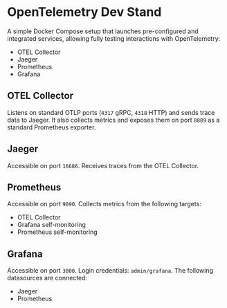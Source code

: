 # OpenTelemetry Dev Stand
A simple Docker Compose setup that launches pre-configured and integrated services, allowing fully testing interactions with OpenTelemetry:
- OTEL Collector
- Jaeger
- Prometheus
- Grafana

## OTEL Collector
Listens on standard OTLP ports (`4317` gRPC, `4318` HTTP) and sends trace data to Jaeger. It also collects metrics and exposes them on port `8889` as a standard Prometheus exporter.

## Jaeger
Accessible on port `16686`. Receives traces from the OTEL Collector.

## Prometheus
Accessible on port `9090`.
Collects metrics from the following targets:
- OTEL Collector
- Grafana self-monitoring
- Prometheus self-monitoring

## Grafana
Accessible on port `3000`.
Login credentials: `admin/grafana`.
The following datasources are connected:
- Jaeger
- Prometheus